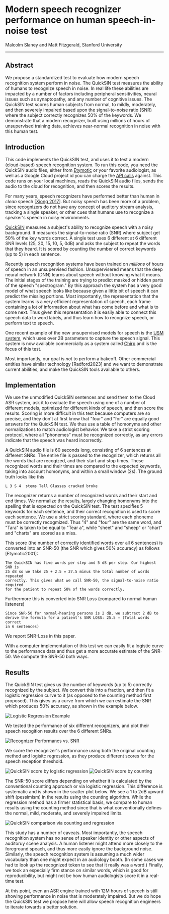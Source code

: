 # Modern speech recognizer performance on human speech-in-noise test
Malcolm Slaney and Matt Fitzgerald,
Stanford University

---

## Abstract
We propose a standardized test 
to evaluate how modern speech recognition system perform in noise. 
The QuickSIN test measures the ability of humans to recognize speech in noise.
In real life these abilities are impacted by
a number of factors including peripheral sensitivities, neural issues such 
as synaptopathy, and any number of cognitive issues. The QuickSIN test scores
human subjects from normal, to mildly, moderately, 
and then severely impaired based upon 
the signal-to-noise ratio (SNR) where the subject correctly recognizes 50% 
of the keywords.
We demonstrate that a modern recognizer, built using millions of hours of 
unsupervised training data, achieves near-normal recognition in noise
with this human test.

## Introduction

This code implements the QuickSIN test, and uses it to test a modern
(cloud-based) speech recognition system.  To run this code, you need
the QuickSIN audio files, either from 
[Etymotic](https://www.etymotic.com/product/quicksin/)
or your favorite audiologist, as well as a Google Cloud project id you can
charge the 
[API calls](https://cloud.google.com/speech-to-text/v2/docs/sync-recognize)
against. This code runs on your local machines, reads the QuickSIN
audio files, sends the audio to the cloud for recognition, and then scores
the results.

For many years, speech recognizers have performed better than human in 
*clean* speech 
[[Xiong 2017](https://ieeexplore.ieee.org/abstract/document/8461870)].
But noisy speech has been more of a problem, since recognizers
do not have any concept of auditory stream analysis, tracking a single speaker,
or other cues that humans use to recognize a speaker's speech
in noisy environments.

[QuickSIN](https://pubmed.ncbi.nlm.nih.gov/15532670/) measures a subject's 
ability to recognize speech with a noisy background.  It measures the 
signal-to-noise ratio (SNR) where subject get 50% of the key words correct.
A single test uses 6 different at 6 different SNR levels
(25, 20, 15, 10, 5, 0dB) and asks the subject to repeat the words that they 
heard. It is scored by counting the number of correct keywords (up to 5)
in each sentence.

Recently speech recognition systems have been trained on *millions* of hours
of speech in an unsupervised fashion.  Unsupervisered means that the deep
neural network (DNN) learns about speech without knowing what it means.  The
initial stages of the training are trying to predict masked or hidden parts of
the speech "spectrogram."  By this approach the system has a very good model
of what speech looks like because given a little bit of speech
it can predict the missing portions.
Most importantly, the representation that the system learns is a very efficient
representation of speech, each frame containing a lot of information about 
what has come before and what is to come next. 
Thus given this representation it is easily able to connect this speech 
data to word labels, and thus learn how to recognize speech, or perform
text to speech. 

One recent example of the new unsupervised models for speech is the 
[USM system](https://arxiv.org/abs/2303.01037), which uses over 2B parameters
to capture the speech signal. 
This system is now available commercially as a system called
[Chirp](https://cloud.google.com/speech-to-text/v2/docs/chirp-model)
and is the focus of this test.  

Most importantly, our goal is *not* to perform a bakeoff.
Other commercial entities have similar 
technology [Radford2023] and we want to demonstrate
current abilities, and make the QuickSIN tools available to others.

## Implementation

We use the unmodified QuickSIN sentences and send them to the Cloud ASR system,
ask it to evaluate the speech using one of a number of different models, 
optimized for different kinds of speech, and then score the results.
Scoring is more difficult in this test because computers are so precise, and
they don't at first know that "four" and "for" are equally good answers for
the QuickSIN test.  We thus use a table of homonyms and other normalizations
to match audiologist behavior. We take a strict scoring protocol, where 
all "phonemes" must be recognized correctly, as any errors indicate that the
speech was heard incorrectly.

A QuickSIN audio file is 60 seconds long, consisting of 6 sentences at different
SNRs.  The entire file is passed to the recognizer, which returns all the words
that are recogized, and their start and stop times.  These recognized words 
and their times are compared to the expected keywords, taking into account 
homonyms, and within a small window (2s).  The ground truth looks like this

```
L 3 S 4  stems Tall Glasses cracked broke
```

The recognizer returns a number of recognized words and their start and end
times. We normalize the results, largely changing homonyms into the spelling
that is expected on the QuickSIN test.  The test specifies 5 keywords for
each sentence, and their correct recognition is used to score each sentence.
We use a strict scoring standard, where each phoneme must be correctly 
recogmized.  Thus "4" and "four" are the same word, and "Tara" is taken to be
equal to "Tear a", 
while "sheet" and "sheep" or "chart" and "charts" are scored as a miss.

This score (the number of correctly identified words over all 6 sentences)
is converted into an SNR-50 (the SNR which gives 50% accuracy)
as follows [Etymotic2001]:
```
The QuickSIN has five words per step and 5 dB per step. Our highest SNR is
25 dB so we take 25 + 2.5 = 27.5 minus the total number of words repeated 
correctly. This gives what we call SNR-50, the signal-to-noise ratio required
for the patient to repeat 50% of the words correctly.
```
Furthermore this is converted into SNR Loss (compared to normal human listeners)
```
Since SNR-50 for normal-hearing persons is 2 dB, we subtract 2 dB to 
derive the formula for a patient's SNR LOSS: 25.5 – (Total words correct 
in 6 sentences)
```
We report SNR-Loss in this paper.

With a computer implementation of this test we can easily fit a logistic 
curve to the performance data and thus get a more accurate estimate of the 
SNR-50.  We compute the SNR-50 both ways.

## Results
The QuickSIN test gives us the number of keywords (up to 5) correctly 
recognized by the subject.  We convert this into a fraction, and then fit
a logistic regression curve to it (as opposed to the counting method 
first proposed).  This gives us a curve from which we can
estimate the SNR which produces 50% accuracy, as shown in the example below.

![Logistic Regression Example](results/logistic_fit.png)

We tested the performance of six different recognizers, and plot their speech
recogition results over the 6 different SNRs.

![Recognizer Performancs vs. SNR](results/all_score_graph.png)

We score the recognizer's performance using both the original counting method
and logisitc regression, as they produce different scores for the 
speech reception threshold.

![QuickSIN score by logistic regression](results/spin_logistic_graph.png)
![QuickSIN score by counting](results/spin_counting_graph.png)

The SNR-50 score differs depending on whether it is calculated by the
conventional counting approach or via logistic regression.
This difference is systematic and is shown in the scatter plot below.
We see a 1 to 2dB upward shift (pessimism) in the results 
using the counting algorithm.
While the regression method has a firmer statistical basis, we compare 
to human results
using the counting method since that is what conventionally defines the 
normal, mild, moderate, and severely impaired limits.

![QuickSIN comparison via counting and regression](results/logistic-counting-comparison.png
)

This study has a number of caveats. Most importantly, the speech recognition
system has no sense of speaker identity or other aspects of auditoruy scene
analysis. A human listener might attend more closely to the foreground
speach, and thus more easily ignore the background noise. Similarly, the 
speech recognition system is assuming a much wider vocabulary
than one might expect in an audiology booth.
(In some cases we had to look up the recognized token
to see that it really was a word.) Finally, we took an especially firm stance
on similar words, which is good for reproducibility, but might not be how
human audiologists score it in a real-time test.

At this point, even an ASR engine trained with 12M hours of speech is still
showing performance in noise that is moderately impaired. But we do hope the
QuickSIN test we propose here will allow speech recognition engineers to
iterate towards a better solution.